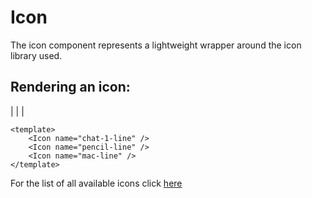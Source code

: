 # Icon

The icon component represents a lightweight wrapper around the icon library used.

## Rendering an icon:

<Icon name="chat-1-line" /> |
<Icon name="pencil-line" /> |
<Icon name="mac-line" /> |

<CodeGroup>
  <CodeGroupItem title="Vue" active>

```vue
<template>
	<Icon name="chat-1-line" />
	<Icon name="pencil-line" />
	<Icon name="mac-line" />
</template>
```

  </CodeGroupItem>
</CodeGroup>

For the list of all available icons click [here](https://remixicon.com/)
